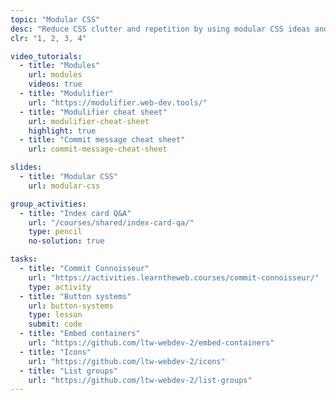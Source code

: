 ```yaml
---
topic: "Modular CSS"
desc: "Reduce CSS clutter and repetition by using modular CSS ideas and pre-built components."
clr: "1, 2, 3, 4"

video_tutorials:
  - title: "Modules"
    url: modules
    videos: true
  - title: "Modulifier"
    url: "https://modulifier.web-dev.tools/"
  - title: "Modulifier cheat sheet"
    url: modulifier-cheat-sheet
    highlight: true
  - title: "Commit message cheat sheet"
    url: commit-message-cheat-sheet

slides:
  - title: "Modular CSS"
    url: modular-css

group_activities:
  - title: "Index card Q&A"
    url: "/courses/shared/index-card-qa/"
    type: pencil
    no-solution: true

tasks:
  - title: "Commit Connoisseur"
    url: "https://activities.learntheweb.courses/commit-connoisseur/"
    type: activity
  - title: "Button systems"
    url: button-systems
    type: lesson
    submit: code
  - title: "Embed containers"
    url: "https://github.com/ltw-webdev-2/embed-containers"
  - title: "Icons"
    url: "https://github.com/ltw-webdev-2/icons"
  - title: "List groups"
    url: "https://github.com/ltw-webdev-2/list-groups"
---
```

